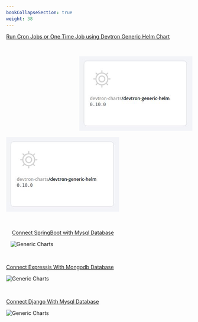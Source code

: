 ```yaml
---
bookCollapseSection: true
weight: 38
---
```


[Run Cron Jobs or One Time Job using Devtron Generic Helm Chart](https://docs.devtron.ai/docs/use-cases/devtron-generic-charts-to-run-cron-jobs-or-one-time-job/)

<br />

<p align="right">
  <img src="./dev_chart.jpg" />
</p>

![Generic Charts](./dev_chart.jpg "Deploying Chart")


<br />

&nbsp;&nbsp;&nbsp; [Connect SpringBoot with Mysql Database](https://docs.devtron.ai/docs/use-cases/connect-spring-boot-with-mysql-database/)

&nbsp;&nbsp; ![Generic Charts](https://encrypted-tbn0.gstatic.com/images?q=tbn%3AANd9GcQNIKpsOGedJby2x4ULG2BUQDlcYHczoCh0ww&usqp=CAU "Deploying Chart")

&nbsp;&nbsp;

[Connect Expressjs With Mongodb Database]((https://docs.devtron.ai/docs/use-cases/connect-expressjs-with-mongodb-database/))

![Generic Charts](https://miro.medium.com/max/5760/1*-nv68eBqrOGVOgkocssb4Q@2x.png "Deploying Chart")

&nbsp;&nbsp;

[Connect Django With Mysql Database](https://docs.devtron.ai/docs/use-cases/connect-django-with-mysql-database/)

![Generic Charts](https://studygyaan.com/wp-content/uploads/2019/11/Django-MySQL-Connection.png "Deploying Chart")

